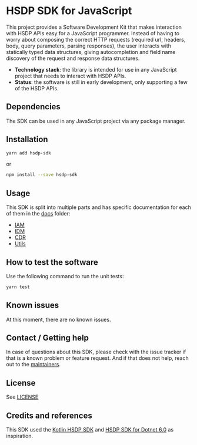 # HSDP SDK for JavaScript

This project provides a Software Development Kit that makes interaction with HSDP APIs easy for a JavaScript programmer. Instead of having to worry about composing the correct HTTP requests (required url, headers, body, query parameters, parsing responses), the user interacts with statically typed data structures, giving autocompletion and field name discovery of the request and response data structures.

- **Technology stack**: the library is intended for use in any JavaScript project that needs to interact with HSDP APIs.
- **Status**: the software is still in early development, only supporting a few of the HSDP APIs.

## Dependencies

The SDK can be used in any JavaScript project via any package manager.

## Installation

```sh
yarn add hsdp-sdk
```

or

```sh
npm install --save hsdp-sdk
```

## Usage

This SDK is split into multiple parts and has specific documentation for each of them in the [docs](docs) folder:

- [IAM](docs/IAM.md)
- [IDM](docs/IDM.md)
- [CDR](docs/CDR.md)
- [Utils](docs/utils.md)

## How to test the software

Use the following command to run the unit tests:

```sh
yarn test
```

## Known issues

At this moment, there are no known issues.

## Contact / Getting help

In case of questions about this SDK, please check with the issue tracker if that is a known problem or feature request.
And if that does not help, reach out to the [maintainers](MAINTAINERS.md).

## License

See [LICENSE](LICENSE)

## Credits and references

This SDK used the [Kotlin HSDP SDK](https://github.com/philips-software/kotlin-hsdp-sdk) and [HSDP SDK for Dotnet 6.0](https://github.com/philips-software/dotnet-hsdp-sdk) as inspiration.
